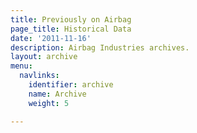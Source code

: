 ```yaml
---
title: Previously on Airbag
page_title: Historical Data
date: '2011-11-16'
description: Airbag Industries archives.
layout: archive
menu:
  navlinks:
    identifier: archive
    name: Archive
    weight: 5

---
```


